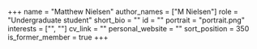 +++
name = "Matthew Nielsen"
author_names = ["M Nielsen"]
role = "Undergraduate student"
short_bio = ""
id = ""
portrait = "portrait.png"
interests = ["", ""]
cv_link = ""
personal_website = ""
sort_position = 350
is_former_member = true
+++

